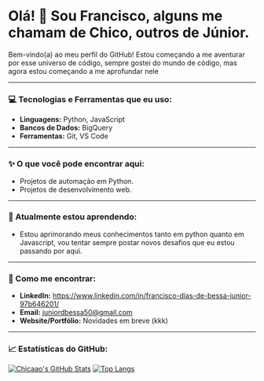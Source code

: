 # Olá! 👋 Sou Francisco, alguns me chamam de Chico, outros de Júnior.

Bem-vindo(a) ao meu perfil do GitHub! Estou começando a me aventurar por esse universo de código, sempre gostei do mundo de código, mas agora estou começando a me aprofundar nele

---

### 💻 Tecnologias e Ferramentas que eu uso:

* **Linguagens:** Python, JavaScript
* **Bancos de Dados:** BigQuery
* **Ferramentas:** Git, VS Code

---

### ✨ O que você pode encontrar aqui:

* Projetos de automação em Python.
* Projetos de desenvolvimento web.

---

### 🌱 Atualmente estou aprendendo:

* Estou aprimorando meus conhecimentos tanto em python quanto em Javascript, vou tentar sempre postar novos desafios que eu estou passando por aqui. 

---

### 🤝 Como me encontrar:

* **LinkedIn:** https://www.linkedin.com/in/francisco-dias-de-bessa-junior-97b646201/
* **Email:** juniordbessa50@gmail.com
* **Website/Portfólio:** Novidades em breve (kkk)

---

### 📈 Estatísticas do GitHub:

[![Chicaao's GitHub Stats](https://github-readme-stats.vercel.app/api?username=chicaao&show_icons=true&theme=dracula)](https://github.com/anuraghazra/github-readme-stats)
[![Top Langs](https://github-readme-stats.vercel.app/api/top-langs/?username=Chicaao&layout=compact&theme=dracula)](https://github.com/anuraghazra/github-readme-stats)
